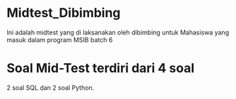# Midtest_Dibimbing
Ini adalah midtest yang di laksanakan oleh dibimbing untuk Mahasiswa yang masuk dalam program MSIB batch 6 

# Soal Mid-Test terdiri dari 4 soal
2 soal SQL dan 2 soal Python.

